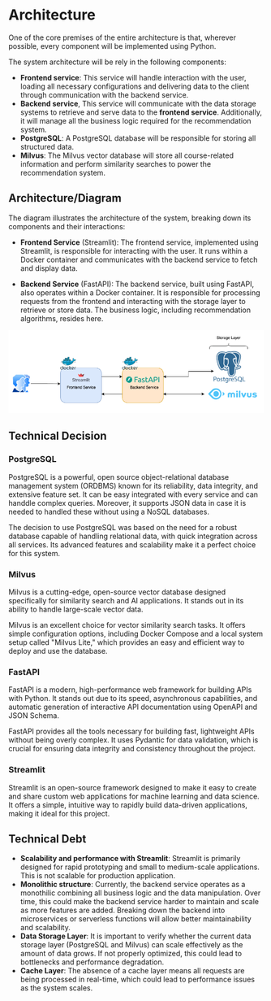 # Architecture

One of the core premises of the entire architecture is that, wherever possible, every component will be implemented using Python.

The system architecture will be rely in the following components:
- **Frontend service**: This service will handle interaction with the user, loading all necessary configurations and delivering data to the client through communication with the backend service.
- **Backend service**, This service will communicate with the data storage systems to retrieve and serve data to the **frontend service**. Additionally, it will manage all the business logic required for the recommendation system.
- **PostgreSQL**: A PostgreSQL database will be responsible for storing all structured data.
- **Milvus**: The Milvus vector database will store all course-related information and perform similarity searches to power the recommendation system.

## Architecture/Diagram

The diagram illustrates the architecture of the system, breaking down its components and their interactions:

- **Frontend Service** (Streamlit): The frontend service, implemented using Streamlit, is responsible for interacting with the user. It runs within a Docker container and communicates with the backend service to fetch and display data.

- **Backend Service** (FastAPI): The backend service, built using FastAPI, also operates within a Docker container. It is responsible for processing requests from the frontend and interacting with the storage layer to retrieve or store data. The business logic, including recommendation algorithms, resides here.

![architecture](img/architecture.png)

## Technical Decision

### PostgreSQL

PostgreSQL is a powerful, open source object-relational database management system (ORDBMS) known for its reliability, data integrity, and extensive feature set. It can be easy integrated with every service and can handdle complex queries. Moreover, it supports JSON data in case it is needed to handled these without using a NoSQL databases.

The decision to use PostgreSQL was based on the need for a robust database capable of handling relational data, with quick integration across all services. Its advanced features and scalability make it a perfect choice for this system.

### Milvus

Milvus is a cutting-edge, open-source vector database designed specifically for similarity search and AI applications. It stands out in its ability to handle large-scale vector data.

Milvus is an excellent choice for vector similarity search tasks. It offers simple configuration options, including Docker Compose and a local system setup called "Milvus Lite," which provides an easy and efficient way to deploy and use the database.

### FastAPI

FastAPI is a modern, high-performance web framework for building APIs with Python. It stands out due to its speed, asynchronous capabilities, and automatic generation of interactive API documentation using OpenAPI and JSON Schema.

FastAPI provides all the tools necessary for building fast, lightweight APIs without being overly complex. It uses Pydantic for data validation, which is crucial for ensuring data integrity and consistency throughout the project.

### Streamlit

Streamlit is an open-source framework designed to make it easy to create and share custom web applications for machine learning and data science. It offers a simple, intuitive way to rapidly build data-driven applications, making it ideal for this project.

## Technical Debt

- **Scalability and performance with Streamlit**: Streamlit is primarily designed for rapid prototyping and small to medium-scale applications. This is not scalable for production application.
- **Monolithic structure**: Currently, the backend service operates as a monothilic combining all business logic and the data manipulation. Over time, this could make the backend service harder to maintain and scale as more features are added. Breaking down the backend into microservices or serverless functions will allow better maintainability and scalability.
- **Data Storage Layer**: It is important to verify whether the current data storage layer (PostgreSQL and Milvus) can scale effectively as the amount of data grows. If not properly optimized, this could lead to bottlenecks and performance degradation.
- **Cache Layer**: The absence of a cache layer means all requests are being processed in real-time, which could lead to performance issues as the system scales.